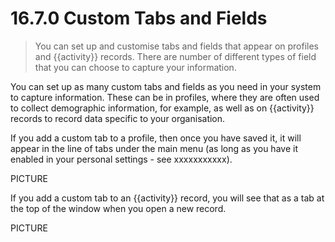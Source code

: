 # 16.7.0 Custom Tabs and Fields

> You can set up and customise tabs and fields that appear on profiles and {{activity}} records. There are number of different types of field that you can choose to capture your information. 

You can set up as many custom tabs and fields as you need in your system to capture information. These can be in profiles, where they are often used to collect demographic information, for example, as well as on {{activity}} records to record data specific to your organisation. 

If you add a custom tab to a profile, then once you have saved it, it will appear in the line of tabs under the main menu (as long as you have it enabled in your personal settings - see xxxxxxxxxxx).

PICTURE


If you add a custom tab to an {{activity}} record, you will see that as a tab at the top of the window when you open a new record.

PICTURE



